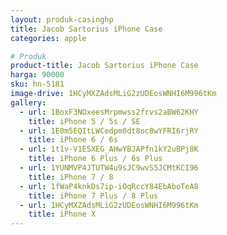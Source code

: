 ```yaml
---
layout: produk-casinghp
title: Jacob Sartorius iPhone Case
categories: apple

# Produk
product-title: Jacob Sartorius iPhone Case
harga: 90000
sku: hn-5181
image-drive: 1HCyMXZAdsMLiG2zUDEosWNHI6M996tKm
gallery:
  - url: 1BoxF3NOxeesMrpmwss2frvs2aBW62KHY
    title: iPhone 5 / 5s / SE
  - url: 1E0m5EQItLWCedpm0dt8oc8wYFRI6rjRY
    title: iPhone 6 / 6s
  - url: 1t1v-V1E5XEG_AHwYBJAPfn1kY2uBPj8K
    title: iPhone 6 Plus / 6s Plus
  - url: 1YUNMVP4JTUTW4u9sJC9wvS5JCMtKCI96
    title: iPhone 7 / 8
  - url: 1fWaP4knkDs7ip-iOqRccY84EbAboTeA8
    title: iPhone 7 Plus / 8 Plus
  - url: 1HCyMXZAdsMLiG2zUDEosWNHI6M996tKm
    title: iPhone X
---
```

